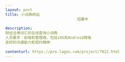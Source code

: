 ```yaml
---                
layout: post       
title: 小词典网站
                                招募中
           
description: 
财经法律词汇的在线查询小词典
人员要求：前端和管理端，包括iOS和Android两端
良好的沟通能力和契约精神
     
contenturl: https://pro.lagou.com/project/7822.html      
---                 
```

